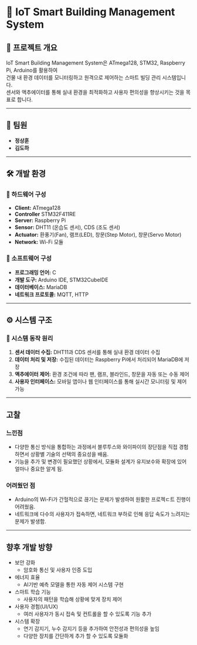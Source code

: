 # 🏢 IoT Smart Building Management System

## 📌 프로젝트 개요

IoT Smart Building Management System은 ATmega128, STM32, Raspberry Pi, Arduino를 활용하여  
건물 내 환경 데이터를 모니터링하고 원격으로 제어하는 스마트 빌딩 관리 시스템입니다.  
센서와 액추에이터를 통해 실내 환경을 최적화하고 사용자 편의성을 향상시키는 것을 목표로 합니다.

---

## 👥 팀원

- **정상훈**  
- **김도하**  

---

## 🛠️ 개발 환경

### 📌 하드웨어 구성  
- **Client:** ATmega128  
- **Controller** STM32F411RE 
- **Server:** Raspberry Pi  
- **Sensor:** DHT11 (온습도 센서), CDS (조도 센서)  
- **Actuator:** 환풍기(Fan), 램프(LED), 창문(Step Motor), 창문(Servo Motor) 
- **Network:** Wi-Fi 모듈 

### 📌 소프트웨어 구성  
- **프로그래밍 언어:** C
- **개발 도구:** Arduino IDE, STM32CubeIDE
- **데이터베이스:** MariaDB  
- **네트워크 프로토콜:** MQTT, HTTP  

---

## ⚙️ 시스템 구조

### 📌 시스템 동작 원리  

1. **센서 데이터 수집:** DHT11과 CDS 센서를 통해 실내 환경 데이터 수집  
2. **데이터 처리 및 저장:** 수집된 데이터는 Raspberry Pi에서 처리되어 MariaDB에 저장  
3. **액추에이터 제어:** 환경 조건에 따라 팬, 램프, 블라인드, 창문을 자동 또는 수동 제어  
4. **사용자 인터페이스:** 모바일 앱이나 웹 인터페이스를 통해 실시간 모니터링 및 제어 가능  

---

## 고찰

### 느낀점
- 다양한 통신 방식을 통합하는 과정에서 블루투스와 와이파이의 장단점을 직접 경험하면서 상황별 기술의 선택의 중요성을 배움.
- 기능을 추가 및 변경이 필요했던 상황에서, 모듈화 설계가 유지보수와 확장에 있어 얼마나 중요한 알게 됨.

### 어려웠던 점
- Arduino의 Wi-Fi가 간헐적으로 끊기는 문제가 발생하여 원활한 프로젝ㄷ트 진행이 어려웠음.
- 네트워크에 다수의 사용자가 접속하면, 네트워크 부하로 인해 응답 속도가 느려지는 문제가 발생함.

---
## 향후 개발 방향
- 보안 강화
    - 암호화 통신 및 사용자 인증 도입
- 에너지 효율
    - AI기반 예측 모델을 통한 자동 제어 시스템 구현
- 스마트 학습 기능
    - 사용자의 패턴을 학습해 상황에 맞게 장치 제어
- 사용자 경험(UI/UX)
    - 여러 사용자가 동시 접속 및 컨트롤을 할 수 있도록 기능 추가
- 시스템 확장
    - 연기 감지기, 누수 감지기 등을 추가하여 안전성과 편의성을 높임
    - 다양한 장치를 간단하게 추가 할 수 있도록 모듈화
